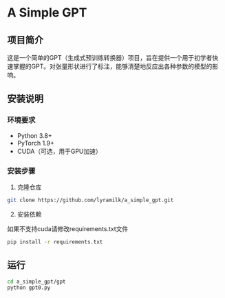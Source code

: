 # A Simple GPT

## 项目简介

这是一个简单的GPT（生成式预训练转换器）项目，旨在提供一个用于初学者快速掌握的GPT。对张量形状进行了标注，能够清楚地反应出各种参数的模型的影响。

## 安装说明

### 环境要求

- Python 3.8+
- PyTorch 1.9+
- CUDA（可选，用于GPU加速）

### 安装步骤

1. 克隆仓库
```bash
git clone https://github.com/lyramilk/a_simple_gpt.git
```

2. 安装依赖

如果不支持cuda请修改requirements.txt文件
```bash
pip install -r requirements.txt
```

## 运行

```bash
cd a_simple_gpt/gpt
python gpt0.py
```
